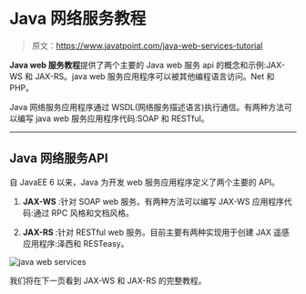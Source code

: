 # Java 网络服务教程

> 原文：<https://www.javatpoint.com/java-web-services-tutorial>

**Java web 服务教程**提供了两个主要的 Java web 服务 api 的概念和示例:JAX-WS 和 JAX-RS。java web 服务应用程序可以被其他编程语言访问。Net 和 PHP。

Java 网络服务应用程序通过 WSDL(网络服务描述语言)执行通信。有两种方法可以编写 java web 服务应用程序代码:SOAP 和 RESTful。

* * *

## Java 网络服务API

自 JavaEE 6 以来，Java 为开发 web 服务应用程序定义了两个主要的 API。

1) **JAX-WS** :针对 SOAP web 服务。有两种方法可以编写 JAX-WS 应用程序代码:通过 RPC 风格和文档风格。

2) **JAX-RS** :针对 RESTful web 服务。目前主要有两种实现用于创建 JAX 遥感应用程序:泽西和 RESTeasy。

![java web services](../img/fab037b612eb882b5b8a8fcc58aa50b4.png)

我们将在下一页看到 JAX-WS 和 JAX-RS 的完整教程。